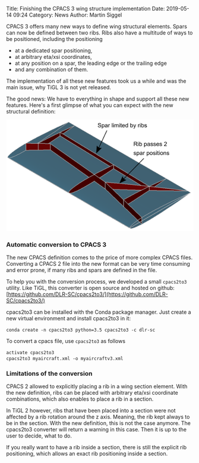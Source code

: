 Title: Finishing the CPACS 3 wing structure implementation
Date: 2019-05-14 09:24
Category: News
Author: Martin Siggel

CPACS 3 offers many new ways to define wing structural elements.
Spars can now be defined between two ribs. 
Ribs also have a multitude of ways to be positioned, including the positioning
 
  - at a dedicated spar positioning,
  - at arbitrary eta/xsi coordinates,
  - at any position on a spar, the leading edge or the trailing edge
  - and any combination of them.
 
 The implementation of all these new features took us a while and
 was the main issue, why TiGL 3 is not yet released.
 
 The good news: We have to everything in shape and support all
 these new features.
 Here's a first glimpse of what you can expect with the new
 structural definition:
 
 ![New ribs and spars features](images/ribsspars-cpacs3.png)
 
### Automatic conversion to CPACS 3 ###
 
The new CPACS definition comes to the price of more
complex CPACS files. Converting a CPACS 2 file into the
new format can be very time consuming and error prone,
if many ribs and spars are defined in the file.

To help you with the conversion process, we developed a small
``cpacs2to3`` utility. Like TiGL, this converter is open source
and hosted on github: [https://github.com/DLR-SC/cpacs2to3/](https://github.com/DLR-SC/cpacs2to3/)

cpacs2to3 can be installed with the Conda package manager.
Just create a new virtual environment and install cpacs2to3 in it:

```
conda create -n cpacs2to3 python=3.5 cpacs2to3 -c dlr-sc
```

To convert a cpacs file, use ``cpacs2to3`` as follows

```
activate cpacs2to3
cpacs2to3 myaircraft.xml -o myaircraftv3.xml
```

### Limitations of the conversion ###

CPACS 2 allowed to explicitly placing a rib in a wing section element.
With the new definition, ribs can be placed with arbitrary eta/xsi
coordinate combinations, which also enables to place a rib in a section.

In TiGL 2 however, ribs that have been placed into a section were not
affected by a rib rotation around the z axis. Meaning, the rib kept always
to be in the section. With the new definition, this is not the case anymore.
The cpacs2to3 converter will return a warning in this case.
Then it is up to the user to decide, what to do.

If you really want to have a rib inside a section, there is still
the explicit rib positioning, which allows an exact rib positioning
inside a section.